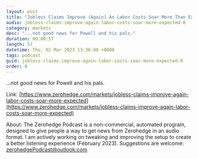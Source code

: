 ```yaml
---
layout: post
title: "Jobless Claims Improve (Again) As Labor Costs Soar More Than Expected"
audio: jobless-claims-improve-again-labor-costs-soar-more-expected-0
category: markets
desc: "...not good news for Powell and his pals."
duration: 00:00:57
length: 57
datetime: Thu, 02 Mar 2023 13:36:00 +0000
tags: podcast
guid: jobless-claims-improve-again-labor-costs-soar-more-expected-0
order: 0
---
```

...not good news for Powell and his pals.

Link: [https://www.zerohedge.com/markets/jobless-claims-improve-again-labor-costs-soar-more-expected](https://www.zerohedge.com/markets/jobless-claims-improve-again-labor-costs-soar-more-expected)

About: The Zerohedge Podcast is a non-commercial, automated program, designed to give people a way to get news from Zerohedge in an audio format.  I am actively working on tweaking and improving the setup to create a better listening experience (February 2023).  Suggestions are welcome: [zerohedgePodcast@outlook.com](mailto:zerohedgePodcast@outlook.com)